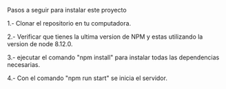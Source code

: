 Pasos a seguir para instalar este proyecto

1.- Clonar el repositorio en tu computadora.

2.- Verificar que tienes la ultima version de NPM y estas utilizando la version de node 8.12.0.

3.- ejecutar el comando "npm install" para instalar todas las dependencias necesarias.

4.- Con el comando "npm run start" se inicia el servidor.
